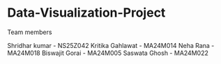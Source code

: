 # Data-Visualization-Project
Team members 

Shridhar kumar - NS25Z042
Kritika Gahlawat - MA24M014
Neha Rana - MA24M018
Biswajit Gorai - MA24M005
Saswata Ghosh - MA24M022
